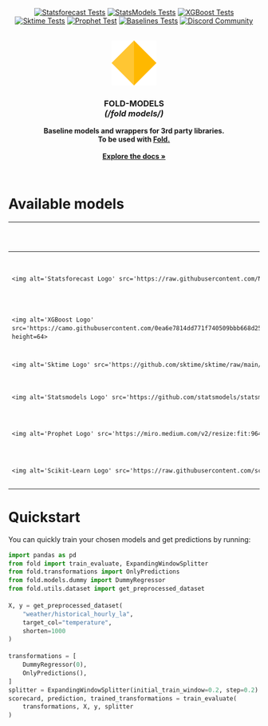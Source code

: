 <p align="center">
  <a href="https://github.com/dream-faster/fold-models/actions/workflows/test-statsforecast.yaml"><img alt="Statsforecast Tests" src="https://github.com/dream-faster/fold-models/actions/workflows/test-statsforecast.yaml/badge.svg"/></a>
  <a href="https://github.com/dream-faster/fold-models/actions/workflows/test-statsmodels.yaml"><img alt="StatsModels Tests" src="https://github.com/dream-faster/fold-models/actions/workflows/test-statsmodels.yaml/badge.svg"/></a>
  <a href="https://github.com/dream-faster/fold-models/actions/workflows/test-xgboost.yaml"><img alt="XGBoost Tests" src="https://github.com/dream-faster/fold-models/actions/workflows/test-xgboost.yaml/badge.svg"/></a>
  <a href="https://github.com/dream-faster/fold-models/actions/workflows/test-sktime.yaml"><img alt="Sktime Tests" src="https://github.com/dream-faster/fold-models/actions/workflows/test-sktime.yaml/badge.svg"/></a>
  <a href="https://github.com/dream-faster/fold-models/actions/workflows/test-prophet.yaml"><img alt="Prophet Test" src="https://github.com/dream-faster/fold-models/actions/workflows/test-prophet.yaml/badge.svg"/></a>
  <a href="https://github.com/dream-faster/fold-models/actions/workflows/test-baselines.yaml"><img alt="Baselines Tests" src="https://github.com/dream-faster/fold-models/actions/workflows/test-baselines.yaml/badge.svg"/></a>
  <a href="https://discord.gg/EKJQgfuBpE"><img alt="Discord Community" src="https://img.shields.io/badge/Discord-%235865F2.svg?logo=discord&logoColor=white"></a>
</p>

<!-- PROJECT LOGO -->

<br />
<div align="center">
  <a href="https://dream-faster.github.io/fold/">
    <img src="https://raw.githubusercontent.com/dream-faster/fold-models/main/docs/images/logo.svg" alt="Logo" width="90" >
  </a>
<h3 align="center"><b>FOLD-MODELS</b><br> <i>(/fold models/)</i></h3>
  <p align="center">
    <b>Baseline models and wrappers for 3rd party libraries.
    <br/>To be used with  <a href='https://github.com/dream-faster/fold'>Fold.</a> </b><br>
    <br/>
    <a href="https://dream-faster.github.io/fold-models/"><strong>Explore the docs »</strong></a>
  </p>
</div>
<br />

# Available models

|                                                                                                                                                                                                                                                 | Name                                     |                        Link                        | Supports<br />Online <br />updating | Wrapper Name<br />& Import Location                                                          |
| :---------------------------------------------------------------------------------------------------------------------------------------------------------------------------------------------------------------------------------------------- | :--------------------------------------- | :-------------------------------------------------: | :---------------------------------: | -------------------------------------------------------------------------------------------- |
| `<img alt='Statsforecast Logo' src='https://raw.githubusercontent.com/Nixtla/neuralforecast/main/nbs/imgs_indx/logo_mid.png' height=64>`                                                                                                      | StatsForecast                            |   [GitHub](https://github.com/Nixtla/statsforecast)   |                 ❌                 | **WrapStatsForecast**<br /><br />`from fold_models.prophet import WrapStatsForecast` |
| `<img alt='XGBoost Logo' src='https://camo.githubusercontent.com/0ea6e7814dd771f740509bbb668d251d485a6e21f12e287be7cc2275e0eab1d1/68747470733a2f2f7867626f6f73742e61692f696d616765732f6c6f676f2f7867626f6f73742d6c6f676f2e737667' height=64>` | XGBoost                                  |       [GitHub](https://github.com/dmlc/xgboost)       |                                    | <br />**WrapXGB**<br />`from fold_models.xgboost import WrapXGB`                     |
| `<img alt='Sktime Logo' src='https://github.com/sktime/sktime/raw/main/docs/source/images/sktime-logo.jpg?raw=true' height=64>`                                                                                                               | Sktime                                   |       [GitHub](https://github.com/sktime/sktime)       |                 ✅                 | **WrapSktime**<br />`from fold_models.sktime import WrapSktime`                      |
| `<img alt='Statsmodels Logo' src='https://github.com/statsmodels/statsmodels/raw/main/docs/source/images/statsmodels-logo-v2-horizontal.svg' width=160>`                                                                                      | Statsmodels                              |  [GitHub](https://github.com/statsmodels/statsmodels)  |                 ✅                 | **WrapStatsModels**<br />`from fold_models.statsmodels import WrapStatsModels`       |
| `<img alt='Prophet Logo' src='https://miro.medium.com/v2/resize:fit:964/0*tVCene42rgUTNv9Q.png' width=160>`                                                                                                                                   | Prophet                                  |     [GitHub](https://github.com/facebook/prophet)     |                 ✅                 | **WrapProphet**<br />`from fold_models.prophet import WrapProphet`                   |
| `<img alt='Scikit-Learn Logo' src='https://raw.githubusercontent.com/scikit-learn/scikit-learn/main/doc/logos/scikit-learn-logo.png' width=160>`                                                                                              | Sklearn (natively available in `fold`) | [GitHub](https://github.com/scikit-learn/scikit-learn) |             🟡``(some)             | Sklearn doesn't need to be wrapped,<br />just pass in the models.                            |


# Quickstart

You can quickly train your chosen models and get predictions by running:

```python
import pandas as pd
from fold import train_evaluate, ExpandingWindowSplitter
from fold.transformations import OnlyPredictions
from fold.models.dummy import DummyRegressor
from fold.utils.dataset import get_preprocessed_dataset

X, y = get_preprocessed_dataset(
    "weather/historical_hourly_la",
    target_col="temperature",
    shorten=1000
)

transformations = [
    DummyRegressor(0),
    OnlyPredictions(),
]
splitter = ExpandingWindowSplitter(initial_train_window=0.2, step=0.2)
scorecard, prediction, trained_transformations = train_evaluate(
    transformations, X, y, splitter
)  
```
